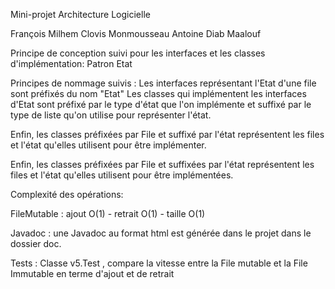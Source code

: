 Mini-projet Architecture Logicielle

François Milhem
Clovis Monmousseau
Antoine Diab Maalouf

Principe de conception suivi pour les interfaces et les classes d'implémentation:
Patron Etat

Principes de nommage suivis :
Les interfaces représentant l'Etat d'une file sont préfixés du nom "Etat"
Les classes qui implémentent les interfaces d'Etat sont préfixé par le type d'état que l'on implémente
et suffixé par le type de liste qu'on utilise pour représenter l'état.

Enfin, les classes préfixées par File et suffixé par l'état représentent les files et l'état
qu'elles utilisent pour être implémenter.

Enfin, les classes préfixées par File et suffixées par l'état représentent les files et l'état
qu'elles utilisent pour être implémentées.

Complexité des opérations:

FileMutable : ajout O(1) - retrait O(1) - taille O(1)

Javadoc : une Javadoc au format html est générée dans le projet dans le dossier doc. 

Tests :
Classe v5.Test , compare la vitesse entre la File mutable et la File Immutable en terme d'ajout et de
retrait

